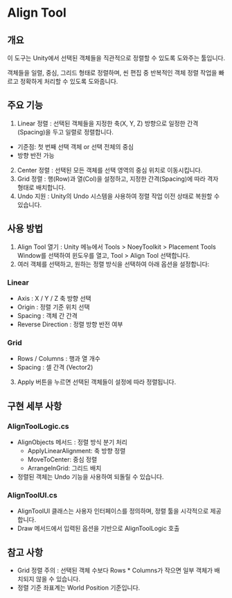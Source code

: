 # Align Tool
## 개요
이 도구는 Unity에서 선택된 객체들을 직관적으로 정렬할 수 있도록 도와주는 툴입니다.

객체들을 일렬, 중심, 그리드 형태로 정렬하며, 씬 편집 중 반복적인 객체 정렬 작업을 빠르고 정확하게 처리할 수 있도록 도와줍니다.

## 주요 기능
1. Linear 정렬 : 선택된 객체들을 지정한 축(X, Y, Z) 방향으로 일정한 간격(Spacing)을 두고 일렬로 정렬합니다.
- 기준점: 첫 번째 선택 객체 or 선택 전체의 중심
- 방향 반전 가능
2. Center 정렬 : 선택된 모든 객체를 선택 영역의 중심 위치로 이동시킵니다.
3. Grid 정렬 : 행(Row)과 열(Col)을 설정하고, 지정한 간격(Spacing)에 따라 격자 형태로 배치합니다.
4. Undo 지원 : Unity의 Undo 시스템을 사용하여 정렬 작업 이전 상태로 복원할 수 있습니다.

## 사용 방법
1. Align Tool 열기 : Unity 메뉴에서 Tools > NoeyToolkit > Placement Tools Window를 선택하여 윈도우를 열고, Tool > Align Tool 선택합니다.
2. 여러 객체를 선택하고, 원하는 정렬 방식을 선택하여 아래 옵션을 설정합니다:
### Linear
- Axis : X / Y / Z 축 방향 선택
- Origin : 정렬 기준 위치 선택
- Spacing : 객체 간 간격
- Reverse Direction : 정렬 방향 반전 여부
### Grid
- Rows / Columns : 행과 열 개수
- Spacing : 셀 간격 (Vector2)
3. Apply 버튼을 누르면 선택된 객체들이 설정에 따라 정렬됩니다.

## 구현 세부 사항
### AlignToolLogic.cs
- AlignObjects 메서드 : 정렬 방식 분기 처리
    - ApplyLinearAlignment: 축 방향 정렬
    - MoveToCenter: 중심 정렬
    - ArrangeInGrid: 그리드 배치
- 정렬된 객체는 Undo 기능을 사용하여 되돌릴 수 있습니다.

### AlignToolUI.cs
- AlignToolUI 클래스는 사용자 인터페이스를 정의하며, 정렬 툴을 시각적으로 제공합니다.
- Draw 메서드에서 입력된 옵션을 기반으로 AlignToolLogic 호출

## 참고 사항
- Grid 정렬 주의 : 선택된 객체 수보다 Rows * Columns가 작으면 일부 객체가 배치되지 않을 수 있습니다.
- 정렬 기준 좌표계는 World Position 기준입니다.

